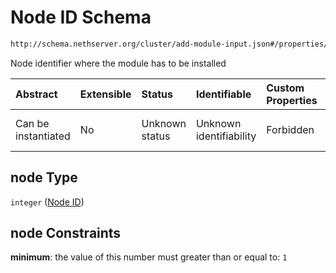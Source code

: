 # Node ID Schema

```txt
http://schema.nethserver.org/cluster/add-module-input.json#/properties/node
```

Node identifier where the module has to be installed

| Abstract            | Extensible | Status         | Identifiable            | Custom Properties | Additional Properties | Access Restrictions | Defined In                                                                     |
| :------------------ | :--------- | :------------- | :---------------------- | :---------------- | :-------------------- | :------------------ | :----------------------------------------------------------------------------- |
| Can be instantiated | No         | Unknown status | Unknown identifiability | Forbidden         | Allowed               | none                | [add-module-input.json*](cluster/add-module-input.json "open original schema") |

## node Type

`integer` ([Node ID](add-module-input-1-properties-node-id.md))

## node Constraints

**minimum**: the value of this number must greater than or equal to: `1`
